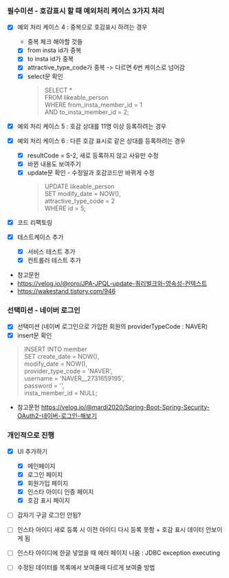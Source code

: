 ### 필수미션 - 호감표시 할 때 예외처리 케이스 3가지 처리

- [x] 예외 처리 케이스 4 : 중복으로 호감표시 하려는 경우
  - 중복 체크 해야할 것들
  - [x] from insta id가 중복
  - [x] to insta id가 중복
  - [x] attractive_type_code가 중복 -> 다르면 6번 케이스로 넘어감
  - [x] select문 확인 <br>
    >SELECT * <br>
    FROM likeable_person <br>
    WHERE from_insta_member_id = 1 <br>
    AND to_insta_member_id = 2;

- [x] 예외 처리 케이스 5 : 호감 상대를 11명 이상 등록하려는 경우

- [x] 예외 처리 케이스 6 : 다른 호감 표시로 같은 상대를 등록하려는 경우 
    - [x] resultCode = S-2, 새로 등록하지 않고 사유만 수정
    - [x] 바뀐 내용도 보여주기
    - [x] update문 확인 - 수정일과 호감코드만 바뀌게 수정
      >UPDATE likeable_person <br>
      SET modify_date = NOW(), <br>
      attractive_type_code = 2 <br>
      WHERE id = 5;

- [x] 코드 리팩토링
- [x] 테스트케이스 추가
  - [x] 서비스 테스트 추가
  - [x] 컨트롤러 테스트 추가

- 참고문헌
- https://velog.io/@roro/JPA-JPQL-update-쿼리벌크와-영속성-컨텍스트
- https://wakestand.tistory.com/946

### 선택미션 - 네이버 로그인
- [x] 선택미션 (네이버 로그인으로 가입한 회원의 providerTypeCode : NAVER)
- [x] insert문 확인
>INSERT INTO member <br>
SET create_date = NOW(), <br>
modify_date = NOW(), <br>
provider_type_code = 'NAVER', <br>
username = 'NAVER__2731659195', <br>
password = '', <br>
insta_member_id = NULL;

- 참고문헌
https://velog.io/@mardi2020/Spring-Boot-Spring-Security-OAuth2-네이버-로그인-해보기

### 개인적으로 진행
- [x] UI 추가하기
  - [x] 메인페이지
  - [x] 로그인 페이지
  - [x] 회원가입 페이지
  - [x] 인스타 아이디 인증 페이지
  - [x] 호감 표시 페이지
- [ ] 갑자기 구글 로그인 안됨?

- [ ] 인스타 아이디 새로 등록 시 이전 아이디 다시 등록 못함 + 호감 표시 데이터 안보이게 됨
- [ ] 인스타 아이디에 한글 넣었을 때 에러 페이지 나옴 : JDBC exception executing
- [ ] 수정된 데이터를 목록에서 보여줄때 다르게 보여줄 방법
